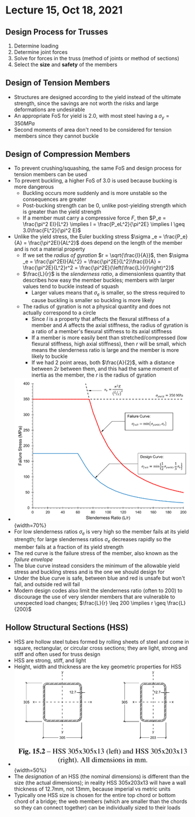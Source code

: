 # Lecture 15, Oct 18, 2021

## Design Process for Trusses

1. Determine loading
2. Determine joint forces
3. Solve for forces in the truss (method of joints or method of sections)
4. Select the **size** and **safety** of the members

## Design of Tension Members

* Structures are designed according to the yield instead of the ultimate strength, since the savings are not worth the risks and large deformations are undesirable
* An appropriate FoS for yield is 2.0, with most steel having a $\sigma _y = 350\si{MPa}$
* Second moments of area don't need to be considered for tension members since they cannot buckle

## Design of Compression Members

* To prevent crushing/squashing, the same FoS and design process for tension members can be used
* To prevent buckling, a higher FoS of 3.0 is used because bucking is more dangerous
	* Buckling occurs more suddenly and is more unstable so the consequences are greater
	* Post-bucking strength can be 0, unlike post-yielding strength which is greater than the yield strength
	* If a member must carry a compressive force $F$, then $P_e = \frac{\pi^2 EI}{L^2} \implies I = \frac{P_eL^2}{\pi^2E} \implies I \geq 3.0\frac{FL^2}{\pi^2 E}$
* Unlike the yield stress, the Euler buckling stress $\sigma _e = \frac{P_e}{A} = \frac{\pi^2EI}{AL^2}$ does depend on the length of the member and is not a material property
	* If we set the *radius of gyration* $r = \sqrt{\frac{I}{A}}$, then $\sigma _e = \frac{\pi^2EI}{AL^2} = \frac{\pi^2E}{L^2}\frac{I}{A} = \frac{\pi^2E}{L^2}r^2 = \frac{\pi^2E}{\left(\frac{L}{r}\right)^2}$
	* $\frac{L}{r}$ is the *slenderness ratio*, a dimensionless quantity that describes how easy the member buckles; members with larger values tend to buckle instead of squash
		* Larger values means that $\sigma _e$ is smaller, so the stress required to cause buckling is smaller so buckling is more likely
	* The radius of gyration is not a physical quantity and does not actually correspond to a circle
		* Since $I$ is a property that affects the flexural stiffness of a member and $A$ affects the axial stiffness, the radius of gyration is a ratio of a member's flexural stiffness to its axial stiffness
		* If a member is more easily bent than stretched/compressed (low flexural stiffness, high axial stiffness), then $r$ will be small, which means the slenderness ratio is large and the member is more likely to buckle
		* If we had 2 point areas, both $\frac{A}{2}$, with a distance between $2r$ between them, and this had the same moment of inertia as the member, the $r$ is the radius of gyration
* ![Plot of failure stress against slenderness ratio](imgs/buckling_failure_curve.png){width=70%}
* For low slenderness ratios $\sigma _e$ is very high so the member fails at its yield strength; for large slenderness ratios $\sigma _e$ decreases rapidly so the member fails at a fraction of its yield strength
* The red curve is the failure stress of the member, also known as the *failure envelope*
* The blue curve instead considers the minimum of the allowable yield stress and buckling stress and is the one we should design for
* Under the blue curve is safe, between blue and red is unsafe but won't fail, and outside red will fail
* Modern design codes also limit the slenderness ratio (often to 200) to discourage the use of very slender members that are vulnerable to unexpected load changes; $\frac{L}{r} \leq 200 \implies r \geq \frac{L}{200}$

## Hollow Structural Sections (HSS)

* HSS are hollow steel tubes formed by rolling sheets of steel and come in square, rectangular, or circular cross sections; they are light, strong and stiff and often used for truss design
* HSS are strong, stiff, and light
* Height, width and thickness are the key geometric properties for HSS
* ![HSS](imgs/hss.png){width=50%}
* The *designation* of an HSS (the nominal dimensions) is different than the size (the actual dimensions); in reality HSS 305x203x13 will have a wall thickness of 12.7mm, not 13mm, because imperial vs metric units
* Typically one HSS size is chosen for the entire top chord or bottom chord of a bridge; the web members (which are smaller than the chords so they can connect together) can be individually sized to their loads


